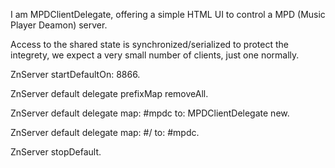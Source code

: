 I am MPDClientDelegate, offering a simple HTML UI to control a MPD (Music Player Deamon) server.

Access to the shared state is synchronized/serialized to protect the integrety, we expect a very small number of clients, just one normally.

ZnServer startDefaultOn: 8866.

ZnServer default delegate prefixMap removeAll.

ZnServer default delegate map: #mpdc to: MPDClientDelegate new.

ZnServer default delegate map: #/ to: #mpdc.

ZnServer stopDefault.